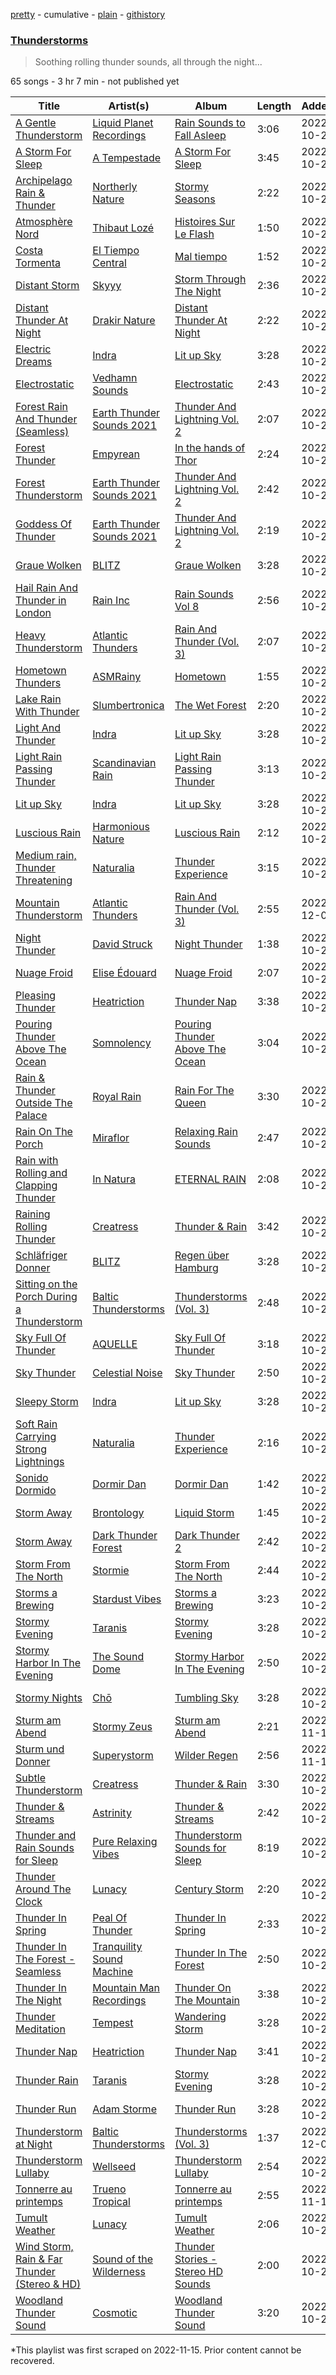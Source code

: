 [pretty](/playlists/pretty/37i9dQZF1DWXKbJeFbii64.md) - cumulative - [plain](/playlists/plain/37i9dQZF1DWXKbJeFbii64) - [githistory](https://github.githistory.xyz/mackorone/spotify-playlist-archive/blob/main/playlists/plain/37i9dQZF1DWXKbJeFbii64)

### [Thunderstorms](https://open.spotify.com/playlist/37i9dQZF1DWXKbJeFbii64)

> Soothing rolling thunder sounds, all through the night...

65 songs - 3 hr 7 min - not published yet

| Title | Artist(s) | Album | Length | Added | Removed |
|---|---|---|---|---|---|
| [A Gentle Thunderstorm](https://open.spotify.com/track/7t2gqm0vQJ9sdmiLXgmb9o) | [Liquid Planet Recordings](https://open.spotify.com/artist/6jdXzmcf0crcLQOkn58oLQ) | [Rain Sounds to Fall Asleep](https://open.spotify.com/album/63XNfdp6TaWsZflQDDgg3v) | 3:06 | 2022-10-28 |  |
| [A Storm For Sleep](https://open.spotify.com/track/7jV5HQ9V02hy2r0WjZDGnl) | [A Tempestade](https://open.spotify.com/artist/6L7uhP0Pp0USs4lVQepDJk) | [A Storm For Sleep](https://open.spotify.com/album/7IyU3zk03UTNgtMiW4U921) | 3:45 | 2022-10-28 |  |
| [Archipelago Rain & Thunder](https://open.spotify.com/track/6TxDMAKrOapQFF4MBsf4UV) | [Northerly Nature](https://open.spotify.com/artist/5jNKsTKXS0Ub5ng4c4XsL1) | [Stormy Seasons](https://open.spotify.com/album/3Ms2VW0VJri8JHjSuJKh9x) | 2:22 | 2022-10-28 |  |
| [Atmosphère Nord](https://open.spotify.com/track/12YwouliX4zdxGoI9jArlO) | [Thibaut Lozé](https://open.spotify.com/artist/6xcbQLZPMTSqeZ46TU9ihv) | [Histoires Sur Le Flash](https://open.spotify.com/album/0gN2h9IwwX05KBG8xH7P33) | 1:50 | 2022-10-28 |  |
| [Costa Tormenta](https://open.spotify.com/track/1fK6fnY1WSGzInlketXt6D) | [El Tiempo Central](https://open.spotify.com/artist/2jrgRXoeKU9D8qrOcnS9fZ) | [Mal tiempo](https://open.spotify.com/album/6eBLkE1aKrdhIudV9HdtZr) | 1:52 | 2022-10-28 |  |
| [Distant Storm](https://open.spotify.com/track/6sZVHMKQ7lf57eTlgby2WL) | [Skyyy](https://open.spotify.com/artist/1d1rh6BlGzeXaj67hVeDXe) | [Storm Through The Night](https://open.spotify.com/album/3ET4fRTZD9UegXiX0tgky5) | 2:36 | 2022-10-28 |  |
| [Distant Thunder At Night](https://open.spotify.com/track/1eAAKEMh69QfLafJAwgmXg) | [Drakir Nature](https://open.spotify.com/artist/3bbyEDM22FIFzuaCTYFonZ) | [Distant Thunder At Night](https://open.spotify.com/album/72gBU4g2D5LGIxe4HKm09V) | 2:22 | 2022-10-28 |  |
| [Electric Dreams](https://open.spotify.com/track/1PVmI01F4mrbD0czddRlyq) | [Indra](https://open.spotify.com/artist/4mZVOEyscSE2MEbntY11c3) | [Lit up Sky](https://open.spotify.com/album/2vj6kHYyG1WYZl5Mk4N7aS) | 3:28 | 2022-10-28 |  |
| [Electrostatic](https://open.spotify.com/track/4Q73bV2I8Bl55TWlBBUyr5) | [Vedhamn Sounds](https://open.spotify.com/artist/1frCifpQ2GtUMzlLcczFcb) | [Electrostatic](https://open.spotify.com/album/7pqQZkINJGaMdr461sNxkv) | 2:43 | 2022-10-28 |  |
| [Forest Rain And Thunder \(Seamless\)](https://open.spotify.com/track/1dw1T7x4CFdxUvNcwA6hbY) | [Earth Thunder Sounds 2021](https://open.spotify.com/artist/3t6LAQAbz3ps937v5Gnc8u) | [Thunder And Lightning Vol\. 2](https://open.spotify.com/album/76vdbrkbzFAV2p1XQeWBBe) | 2:07 | 2022-10-28 |  |
| [Forest Thunder](https://open.spotify.com/track/5wasNCesFpY5wSiYTar3uL) | [Empyrean](https://open.spotify.com/artist/3KMNkkaZzoo0wfCzVZ3pri) | [In the hands of Thor](https://open.spotify.com/album/2yUnTie8FuYybCVZlH48e3) | 2:24 | 2022-10-28 |  |
| [Forest Thunderstorm](https://open.spotify.com/track/7F0xezgLJNUnBl2n0Wm48W) | [Earth Thunder Sounds 2021](https://open.spotify.com/artist/3t6LAQAbz3ps937v5Gnc8u) | [Thunder And Lightning Vol\. 2](https://open.spotify.com/album/76vdbrkbzFAV2p1XQeWBBe) | 2:42 | 2022-10-28 |  |
| [Goddess Of Thunder](https://open.spotify.com/track/2NJISxdOO1keYuVzst55Jw) | [Earth Thunder Sounds 2021](https://open.spotify.com/artist/3t6LAQAbz3ps937v5Gnc8u) | [Thunder And Lightning Vol\. 2](https://open.spotify.com/album/76vdbrkbzFAV2p1XQeWBBe) | 2:19 | 2022-10-28 |  |
| [Graue Wolken](https://open.spotify.com/track/1SVyDxMo3VtdWz1fzegvDy) | [BLITZ](https://open.spotify.com/artist/0Mh5A7teUHad8RrOy9TvkH) | [Graue Wolken](https://open.spotify.com/album/6rCYUB4w56TeN96r9qdjK1) | 3:28 | 2022-10-28 |  |
| [Hail Rain And Thunder in London](https://open.spotify.com/track/3Xdaw3S3286xOUvGwNWtp9) | [Rain Inc](https://open.spotify.com/artist/39xSFVoeHPX87DYQWe6z3y) | [Rain Sounds Vol 8](https://open.spotify.com/album/75MQavEgk7m6QtSOYiwU6D) | 2:56 | 2022-10-28 |  |
| [Heavy Thunderstorm](https://open.spotify.com/track/2FdcQ9lycbLNjjxjZobvzT) | [Atlantic Thunders](https://open.spotify.com/artist/4QR9di5dbNCSEyqyOOGRDL) | [Rain And Thunder \(Vol\. 3\)](https://open.spotify.com/album/2N0PHHdDBfmagAiEGMmpzl) | 2:07 | 2022-10-28 |  |
| [Hometown Thunders](https://open.spotify.com/track/6bgUoT7qJnDPKZi6uopxwR) | [ASMRainy](https://open.spotify.com/artist/2TmnpZ4hcIW5wNMsl70ZhN) | [Hometown](https://open.spotify.com/album/2oJvTwCJsPFgAJPci0XKGR) | 1:55 | 2022-10-28 |  |
| [Lake Rain With Thunder](https://open.spotify.com/track/4yuc0tswxfh6DgaPTGXnA0) | [Slumbertronica](https://open.spotify.com/artist/3UOooFmP4gSx8I5fnj7dni) | [The Wet Forest](https://open.spotify.com/album/3lK8bIdeNTajiIBuBW9NP6) | 2:20 | 2022-10-28 |  |
| [Light And Thunder](https://open.spotify.com/track/7cJ41Y7QPLJiChkVBPcmsS) | [Indra](https://open.spotify.com/artist/4mZVOEyscSE2MEbntY11c3) | [Lit up Sky](https://open.spotify.com/album/2vj6kHYyG1WYZl5Mk4N7aS) | 3:28 | 2022-10-28 |  |
| [Light Rain Passing Thunder](https://open.spotify.com/track/5HRrUoj7oj7foIL10JVMu7) | [Scandinavian Rain](https://open.spotify.com/artist/1GRz0YQpzcADR8ZTDo5bkd) | [Light Rain Passing Thunder](https://open.spotify.com/album/4U6EdYlsg5cP85xBk7uBdM) | 3:13 | 2022-10-28 |  |
| [Lit up Sky](https://open.spotify.com/track/7gqGg9Fax0OdHyOcpatuL3) | [Indra](https://open.spotify.com/artist/4mZVOEyscSE2MEbntY11c3) | [Lit up Sky](https://open.spotify.com/album/2vj6kHYyG1WYZl5Mk4N7aS) | 3:28 | 2022-10-28 | 2022-12-26 |
| [Luscious Rain](https://open.spotify.com/track/767C8s4KVShgz4r8hqJAd0) | [Harmonious Nature](https://open.spotify.com/artist/334v3jkZ2T1J40I0QGT3rZ) | [Luscious Rain](https://open.spotify.com/album/4HGhxEOSzvVuaXAb39qhkX) | 2:12 | 2022-10-28 |  |
| [Medium rain, Thunder Threatening](https://open.spotify.com/track/49in3cjv5iMex3ajzSl47a) | [Naturalia](https://open.spotify.com/artist/2YHtsXV9u31l5qvZL1oaX7) | [Thunder Experience](https://open.spotify.com/album/1eZyixYHFRDImtSibiS9dI) | 3:15 | 2022-10-28 |  |
| [Mountain Thunderstorm](https://open.spotify.com/track/29XSvNdu4rTuvWgxeiMDM7) | [Atlantic Thunders](https://open.spotify.com/artist/4QR9di5dbNCSEyqyOOGRDL) | [Rain And Thunder \(Vol\. 3\)](https://open.spotify.com/album/2N0PHHdDBfmagAiEGMmpzl) | 2:55 | 2022-12-09 |  |
| [Night Thunder](https://open.spotify.com/track/16HCJtRKmMbKKflHHQ7oJZ) | [David Struck](https://open.spotify.com/artist/4k2SHabbAKcyqgXrLpVPVn) | [Night Thunder](https://open.spotify.com/album/13ayzWPy1dkOGDb9uTEdoI) | 1:38 | 2022-10-28 |  |
| [Nuage Froid](https://open.spotify.com/track/5Bwc0m1mEGgtMOTtJell0T) | [Elise Édouard](https://open.spotify.com/artist/5BCk7QdCsT8O9EO3EF18SB) | [Nuage Froid](https://open.spotify.com/album/6I0XXsyriPTf9gRdK9MOlQ) | 2:07 | 2022-10-28 |  |
| [Pleasing Thunder](https://open.spotify.com/track/5CQNpdepfUJbBoNHJu60Z9) | [Heatriction](https://open.spotify.com/artist/2FbDF4xiccQePu55TLkYHx) | [Thunder Nap](https://open.spotify.com/album/6CJ2CVPzlBhg9bfLQbQ1yJ) | 3:38 | 2022-10-28 |  |
| [Pouring Thunder Above The Ocean](https://open.spotify.com/track/67YztHRQ5ntq11LRrWN9KO) | [Somnolency](https://open.spotify.com/artist/6jBbuQOiZPrPl6Ehv7Lahb) | [Pouring Thunder Above The Ocean](https://open.spotify.com/album/2R6feIQUjvZFaauQAJM0Hw) | 3:04 | 2022-10-28 |  |
| [Rain & Thunder Outside The Palace](https://open.spotify.com/track/5H6GwQZbsw9LSewKcfb57O) | [Royal Rain](https://open.spotify.com/artist/2C32BFATM0fyN4FFTl3fHe) | [Rain For The Queen](https://open.spotify.com/album/2q0IUlA89T4UMf4n4j2DMR) | 3:30 | 2022-10-28 |  |
| [Rain On The Porch](https://open.spotify.com/track/0bXYBIzlncmj0LwOd3J5wn) | [Miraflor](https://open.spotify.com/artist/5klckE2u6tdpVIyLQ3REgo) | [Relaxing Rain Sounds](https://open.spotify.com/album/1MvTpPYBFMJNYkThlmdC2l) | 2:47 | 2022-10-28 |  |
| [Rain with Rolling and Clapping Thunder](https://open.spotify.com/track/4ndtxpFn1DfrKoXwsSnNug) | [In Natura](https://open.spotify.com/artist/0g2QtLAW2w9KQV66KkwOu7) | [ETERNAL RAIN](https://open.spotify.com/album/2cCYxYXcBC89F7cLRT0IXF) | 2:08 | 2022-10-28 |  |
| [Raining Rolling Thunder](https://open.spotify.com/track/7e3Hn9AFgrZrYgAZMJsvDb) | [Creatress](https://open.spotify.com/artist/6wwfROG3fnqz3jyGV3ngPQ) | [Thunder & Rain](https://open.spotify.com/album/3N3P2MRUuDVC6E6Z4ZdOjE) | 3:42 | 2022-10-28 |  |
| [Schläfriger Donner](https://open.spotify.com/track/28KswoQztifTUjKJxujGWV) | [BLITZ](https://open.spotify.com/artist/0Mh5A7teUHad8RrOy9TvkH) | [Regen über Hamburg](https://open.spotify.com/album/5gJA1OBF1KRxBbu2mfYN0s) | 3:28 | 2022-10-28 |  |
| [Sitting on the Porch During a Thunderstorm](https://open.spotify.com/track/3eauTrySTM6lllpECM7akg) | [Baltic Thunderstorms](https://open.spotify.com/artist/1dzZsyQGGVieMijLOeLZS0) | [Thunderstorms \(Vol\. 3\)](https://open.spotify.com/album/3h8HHX6d4lkgyzNcdGQjAU) | 2:48 | 2022-10-28 |  |
| [Sky Full Of Thunder](https://open.spotify.com/track/0ovxaBAfSGc6ZFR2tZPNFG) | [AQUELLE](https://open.spotify.com/artist/6QpxjwGg7Ni071gSexGP0j) | [Sky Full Of Thunder](https://open.spotify.com/album/5QVO59SbLxKz9AZksuijkg) | 3:18 | 2022-10-28 |  |
| [Sky Thunder](https://open.spotify.com/track/5QrXyHPlJOtT8quR4URGa7) | [Celestial Noise](https://open.spotify.com/artist/6UxIoQdnDknYEYsVX61G9z) | [Sky Thunder](https://open.spotify.com/album/27Ub2XPbYDlVVnA1zXsz1O) | 2:50 | 2022-10-28 |  |
| [Sleepy Storm](https://open.spotify.com/track/0gXGs4OoIwCEEDdKCwsOJE) | [Indra](https://open.spotify.com/artist/4mZVOEyscSE2MEbntY11c3) | [Lit up Sky](https://open.spotify.com/album/2vj6kHYyG1WYZl5Mk4N7aS) | 3:28 | 2022-10-28 | 2022-12-27 |
| [Soft Rain Carrying Strong Lightnings](https://open.spotify.com/track/0qTxu9veqYjT7qCJJtaMQr) | [Naturalia](https://open.spotify.com/artist/2YHtsXV9u31l5qvZL1oaX7) | [Thunder Experience](https://open.spotify.com/album/1eZyixYHFRDImtSibiS9dI) | 2:16 | 2022-10-28 |  |
| [Sonido Dormido](https://open.spotify.com/track/1gWCfhUtzEtOkWS5lM6zca) | [Dormir Dan](https://open.spotify.com/artist/2B8ofgf0e96eyGnXfYNtST) | [Dormir Dan](https://open.spotify.com/album/3uBJcpWWkUjf67rmvtJ4Fc) | 1:42 | 2022-10-28 |  |
| [Storm Away](https://open.spotify.com/track/4JU9FYKj4K1eaey9SazCKE) | [Brontology](https://open.spotify.com/artist/2wV6tmD1aCH03G6uBqVOMp) | [Liquid Storm](https://open.spotify.com/album/1bBZfJGjFBeohv2Mdigyti) | 1:45 | 2022-10-28 |  |
| [Storm Away](https://open.spotify.com/track/2aRwU4NEBchyPIAvzONd67) | [Dark Thunder Forest](https://open.spotify.com/artist/7HnH9fTkvDwEgTit9qwe9d) | [Dark Thunder 2](https://open.spotify.com/album/2JDGCTkC92RckQGlOeUEch) | 2:42 | 2022-10-28 |  |
| [Storm From The North](https://open.spotify.com/track/6suFVz8lztiEwk7WFcM1TN) | [Stormie](https://open.spotify.com/artist/2brtdNdmDGrLUcEGmE3a8y) | [Storm From The North](https://open.spotify.com/album/1uHb3rCfRwo9UTNKvXt7hd) | 2:44 | 2022-10-28 |  |
| [Storms a Brewing](https://open.spotify.com/track/0VElp1F9YurCuIl6NhqZc5) | [Stardust Vibes](https://open.spotify.com/artist/1XcbmsczGDkYqrqIy8K89H) | [Storms a Brewing](https://open.spotify.com/album/0usFjvNIwzOiI56FDysgNj) | 3:23 | 2022-10-28 |  |
| [Stormy Evening](https://open.spotify.com/track/5inqtzm0t2SrR6uMwWXUJp) | [Taranis](https://open.spotify.com/artist/1NJVAyxYtsmOu8aiWyVpaH) | [Stormy Evening](https://open.spotify.com/album/59GkRU0YKPMQTpMMS7SkQk) | 3:28 | 2022-10-28 |  |
| [Stormy Harbor In The Evening](https://open.spotify.com/track/7jaUDokJnbVN5tFIUMKRqU) | [The Sound Dome](https://open.spotify.com/artist/4EPb7Ovgubn4doMzl1kdDD) | [Stormy Harbor In The Evening](https://open.spotify.com/album/3DNTEoZRh0Uc08pFo1BNml) | 2:50 | 2022-10-28 |  |
| [Stormy Nights](https://open.spotify.com/track/0m2TR5Z8tZxhBT00aNE3iU) | [Chō](https://open.spotify.com/artist/44rsp35dDfvab8zpuNRdyT) | [Tumbling Sky](https://open.spotify.com/album/6CFrtb4oaSVy7o2k8R9la9) | 3:28 | 2022-10-28 |  |
| [Sturm am Abend](https://open.spotify.com/track/6YgWoAIFPLjOiSo0iilhdA) | [Stormy Zeus](https://open.spotify.com/artist/522DNMk6KKXTOZEqAbvl1r) | [Sturm am Abend](https://open.spotify.com/album/0FkSeQJQw7teDYQyOROUDl) | 2:21 | 2022-11-15 |  |
| [Sturm und Donner](https://open.spotify.com/track/0GdhZriQakFwHQZTrgoWKd) | [Superystorm](https://open.spotify.com/artist/6RDyztkcUvcpScyVo47ML4) | [Wilder Regen](https://open.spotify.com/album/0cNgvFON65mdd39nfornb9) | 2:56 | 2022-11-15 |  |
| [Subtle Thunderstorm](https://open.spotify.com/track/4V8j4m6ZoVd2pBGzVmBA3C) | [Creatress](https://open.spotify.com/artist/6wwfROG3fnqz3jyGV3ngPQ) | [Thunder & Rain](https://open.spotify.com/album/3N3P2MRUuDVC6E6Z4ZdOjE) | 3:30 | 2022-10-28 | 2022-11-24 |
| [Thunder & Streams](https://open.spotify.com/track/3d2loIRK1NH49qP6w7ydDH) | [Astrinity](https://open.spotify.com/artist/1w4jhXTFvr5k1Zk7GJ7Iyq) | [Thunder & Streams](https://open.spotify.com/album/37SSoz3jxhcfdGDvWeEXlg) | 2:42 | 2022-10-28 |  |
| [Thunder and Rain Sounds for Sleep](https://open.spotify.com/track/1IPWimN1vmECIFzZbhzuSk) | [Pure Relaxing Vibes](https://open.spotify.com/artist/4XdPbkEAdTU7KDmfOCIakS) | [Thunderstorm Sounds for Sleep](https://open.spotify.com/album/4yeyKUHbsCyfW4sLM8zFlV) | 8:19 | 2022-10-28 |  |
| [Thunder Around The Clock](https://open.spotify.com/track/6UDwp5I6QMzgJEv4czsG48) | [Lunacy](https://open.spotify.com/artist/1YrzJskaD4814wEI0N3mof) | [Century Storm](https://open.spotify.com/album/3RXln41pnRqCopG98l1jzJ) | 2:20 | 2022-10-28 |  |
| [Thunder In Spring](https://open.spotify.com/track/6Gs3SkXflNh1QrTcFVxjtz) | [Peal Of Thunder](https://open.spotify.com/artist/4JNb7YkGnc92m2gIqgeM0F) | [Thunder In Spring](https://open.spotify.com/album/19W4kCGzbmSQBfNmdmkUE8) | 2:33 | 2022-10-28 |  |
| [Thunder In The Forest \- Seamless](https://open.spotify.com/track/3N96NGKoU8lgJs9ENxRUpc) | [Tranquility Sound Machine](https://open.spotify.com/artist/7rdHn837SCQCIZ1HOQsJsj) | [Thunder In The Forest](https://open.spotify.com/album/1WAmKL4qkDBnNjeMNt9M3w) | 2:50 | 2022-10-28 | 2022-12-28 |
| [Thunder In The Night](https://open.spotify.com/track/1LbrOh8zHb6VRNJLQi8HmK) | [Mountain Man Recordings](https://open.spotify.com/artist/5ZFFHkniv7kkYsPE05xNvD) | [Thunder On The Mountain](https://open.spotify.com/album/2VDjzhhW14ytIWeqte0oSs) | 3:38 | 2022-10-28 |  |
| [Thunder Meditation](https://open.spotify.com/track/3SeR8lSXT7oZ6MB7YLZqnr) | [Tempest](https://open.spotify.com/artist/6vVLDxFDTld21ezPmiTJZ0) | [Wandering Storm](https://open.spotify.com/album/0raeXON0wVFrZAe4mQn1sm) | 3:28 | 2022-10-28 |  |
| [Thunder Nap](https://open.spotify.com/track/5QTEWgziJG1uV32tAgYjv7) | [Heatriction](https://open.spotify.com/artist/2FbDF4xiccQePu55TLkYHx) | [Thunder Nap](https://open.spotify.com/album/6CJ2CVPzlBhg9bfLQbQ1yJ) | 3:41 | 2022-10-28 |  |
| [Thunder Rain](https://open.spotify.com/track/2pDK60CgXRz5uwKMI74sKx) | [Taranis](https://open.spotify.com/artist/1NJVAyxYtsmOu8aiWyVpaH) | [Stormy Evening](https://open.spotify.com/album/59GkRU0YKPMQTpMMS7SkQk) | 3:28 | 2022-10-28 |  |
| [Thunder Run](https://open.spotify.com/track/6pwYNA6ASZQ2Q0rMG8yVO0) | [Adam Storme](https://open.spotify.com/artist/0eNiH722ChBnOwAjXcKDYI) | [Thunder Run](https://open.spotify.com/album/3j8JVgZckDVWg8UWU2if5g) | 3:28 | 2022-10-28 |  |
| [Thunderstorm at Night](https://open.spotify.com/track/2Uuu9xFGwFfoY30wGWOG01) | [Baltic Thunderstorms](https://open.spotify.com/artist/1dzZsyQGGVieMijLOeLZS0) | [Thunderstorms \(Vol\. 3\)](https://open.spotify.com/album/3h8HHX6d4lkgyzNcdGQjAU) | 1:37 | 2022-12-09 |  |
| [Thunderstorm Lullaby](https://open.spotify.com/track/2Bk7dbzRy1TDNsL4mdH6dg) | [Wellseed](https://open.spotify.com/artist/1zItvztjRaMupg7QMvV1Sl) | [Thunderstorm Lullaby](https://open.spotify.com/album/6zQCoBm1SdOdM2tEBAx07e) | 2:54 | 2022-10-28 |  |
| [Tonnerre au printemps](https://open.spotify.com/track/2HrG87Rc7DgpjyI02rcMPS) | [Trueno Tropical](https://open.spotify.com/artist/1u9cwMm7ARcvZ2q2fV7UWW) | [Tonnerre au printemps](https://open.spotify.com/album/6kZ83TrcHx2QQIL3pfNTAF) | 2:55 | 2022-11-15 |  |
| [Tumult Weather](https://open.spotify.com/track/0MACB4R2mVmzfoNDJlgGeI) | [Lunacy](https://open.spotify.com/artist/1YrzJskaD4814wEI0N3mof) | [Tumult Weather](https://open.spotify.com/album/42P8aCd9vU9wAr98WeklKs) | 2:06 | 2022-10-28 |  |
| [Wind Storm, Rain & Far Thunder \(Stereo & HD\)](https://open.spotify.com/track/1eBBOLXyIfNyWHnHxwWVqV) | [Sound of the Wilderness](https://open.spotify.com/artist/3dhmYlIkKaYTdTqh1O7wLX) | [Thunder Stories \- Stereo HD Sounds](https://open.spotify.com/album/5BTff57UJusB5TgQyIV7CK) | 2:00 | 2022-10-28 |  |
| [Woodland Thunder Sound](https://open.spotify.com/track/4yVrW9Sd12IOeQoeXwfkKj) | [Cosmotic](https://open.spotify.com/artist/0OhxvQhPTdBniajVWnDNYV) | [Woodland Thunder Sound](https://open.spotify.com/album/6xCCL17wnj5SMbNXCJ2c2k) | 3:20 | 2022-10-28 | 2022-12-19 |

\*This playlist was first scraped on 2022-11-15. Prior content cannot be recovered.
